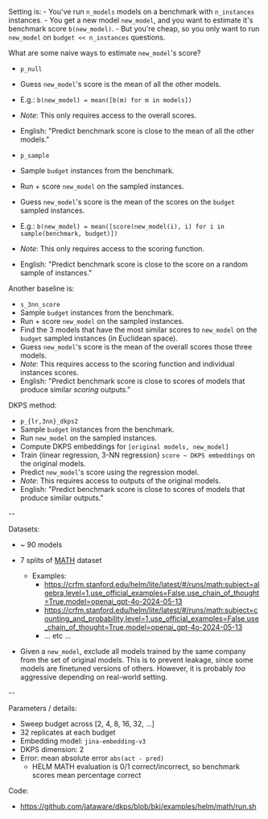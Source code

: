 Setting is:
    - You've run `n_models` models on a benchmark with `n_instances` instances.
    - You get a new model `new_model`, and you want to estimate it's benchmark score `b(new_model)`.
    - But you're cheap, so you only want to run `new_model` on `budget << n_instances` questions.

What are some naive ways to estimate `new_model`'s score?
 - `p_null`
  - Guess `new_model`'s score is the mean of all the other models.
  - E.g.: `b(new_model) = mean([b(m) for m in models])`
  - *Note*: This only requires access to the overall scores.
  - English: "Predict benchmark score is close to the mean of all the other models."

 - `p_sample`
  - Sample `budget` instances from the benchmark.
  - Run + score `new_model` on the sampled instances.
  - Guess `new_model`'s score is the mean of the scores on the `budget` sampled instances.
  - E.g.: `b(new_model) = mean([score(new_model(i), i) for i in sample(benchmark, budget)])`
  - *Note*: This only requires access to the scoring function.
  - English: "Predict benchmark score is close to the score on a random sample of instances."

Another baseline is:
 - `s_3nn_score`
  - Sample `budget` instances from the benchmark.
  - Run + score `new_model` on the sampled instances.
  - Find the 3 models that have the most similar scores to `new_model` on the `budget` sampled instances (in Euclidean space).
  - Guess `new_model`'s score is the mean of the overall scores those three models.
  - *Note*: This requires access to the scoring function and individual instances scores.
  - English: "Predict benchmark score is close to scores of models that produce similar _scoring_ outputs."

DKPS method:
 - `p_{lr,3nn}_dkps2`
  - Sample `budget` instances from the benchmark.
  - Run `new_model` on the sampled instances.
  - Compute DKPS embeddings for `[original models, new_model]`
  - Train {linear regression, 3-NN regression} `score ~ DKPS embeddings` on the original models.
  - Predict `new_model`'s score using the regression model.
  - *Note*: This requires access to outputs of the original models.
  - English: "Predict benchmark score is close to scores of models that produce similar outputs."

--

Datasets:
 - ~ 90 models
 - 7 splits of [MATH](https://arxiv.org/pdf/2103.03874) dataset
    - Examples: 
        - https://crfm.stanford.edu/helm/lite/latest/#/runs/math:subject=algebra,level=1,use_official_examples=False,use_chain_of_thought=True,model=openai_gpt-4o-2024-05-13
        - https://crfm.stanford.edu/helm/lite/latest/#/runs/math:subject=counting_and_probability,level=1,use_official_examples=False,use_chain_of_thought=True,model=openai_gpt-4o-2024-05-13
        - ... etc ...

 - Given a `new_model`, exclude all models trained by the same company from the set of original models.  This is to prevent leakage, since some models are finetuned versions of others.  However, it is probably _too_ aggressive depending on real-world setting.
 
--

Parameters / details:
 - Sweep budget across [2, 4, 8, 16, 32, ...]
 - 32 replicates at each budget
 - Embedding model: `jina-embedding-v3`
 - DKPS dimension: 2
 - Error: mean absolute error `abs(act - pred)`
    - HELM MATH evaluation is 0/1 correct/incorrect, so benchmark scores mean percentage correct
 
Code:
 - https://github.com/jataware/dkps/blob/bkj/examples/helm/math/run.sh




